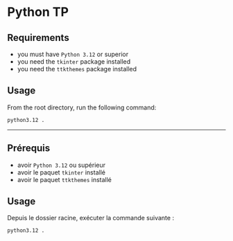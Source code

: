# Python TP

## Requirements
- you must have `Python 3.12` or superior
- you need the `tkinter` package installed
- you need the `ttkthemes` package installed

## Usage

From the root directory, run the following command:
```Bash
python3.12 .
```

---

## Prérequis
- avoir `Python 3.12` ou supérieur
- avoir le paquet `tkinter` installé
- avoir le paquet `ttkthemes` installé

## Usage

Depuis le dossier racine, exécuter la commande suivante :
```Bash
python3.12 .
```
